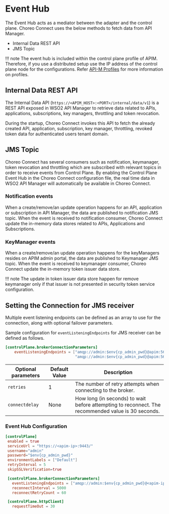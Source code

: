 # Event Hub

The Event Hub acts as a mediator between the adapter and the control plane. Choreo Connect uses the below methods to fetch data from API Manager.

- Internal Data REST API
- JMS Topic

!!! note
    The event hub is included within the control plane profile of APIM. Therefore, if you use a distributed setup use the IP address of the control plane node for the configurations. Refer [API-M Profiles]({{base_path}}/install-and-setup/setup/distributed-deployment/product-profiles) for more information on profiles.

## Internal Data REST API

The Internal Data API (```https://<APIM_HOST>:<PORT>/internal/data/v1```) is a REST API exposed in WSO2 API Manager to retrieve data related to APIs, applications, subscriptions, key managers, throttling and token revocation. 

During the startup, Choreo Connect invokes this API to fetch the already created API, application, subscription, key manager, throttling, revoked token data for authenticated users tenant domain.

## JMS Topic

Choreo Connect has several consumers such as notification, keymanager, token revocation and throttling which are subscribed with relevant topics in order to receive events from 
Control Plane. By enabling the Control Plane Event Hub in the Choreo Connect configuration file,
the real time data in WSO2 API Manager will automatically be available in Choreo Connect.

### Notification events
When a create/remove/an update operation happens for an API, application or subscription in API Manager, the data are published to notification JMS topic. When the event is received to notification consumer, Choreo Connect update the in-memory data stores related to APIs, Applications and Subscriptions.

### KeyManager events
When a create/remove/an update operation happens for the keyManagers resides on APIM admin portal, the data are published to Keymanager JMS topic. When the event is received to keymanager consumer, Choreo Connect update the in-memory token issuer data store. 

!!! note
    The update in token issuer data store happen for remove keymanager only if that issuer is not presented in security token service configuration.


## Setting the Connection for JMS receiver

Multiple event listening endpoints can be defined as an array to use for the connection, along with optional failover parameters. 

Sample configuration for `eventListeningEndpoints` for JMS receiver can be defined as follows.
```toml
[controlPlane.brokerConnectionParameters]
    eventListeningEndpoints = ["amqp://admin:$env{cp_admin_pwd}@apim:5672?retries='10'&connectdelay='30'",
                               "amqp://admin:$env{cp_admin_pwd}@apim:5673?retries='20'&connectdelay='30'"]
```

| Optional parameters| Default Value| Description|
|-----------|-----------|----------|
|`retries`  | 1 |The number of retry attempts when connecting to the broker.|
|`connectdelay`  | None | How long (in seconds) to wait before attempting to reconnect. The recommended value is 30 seconds.|


### Event Hub Configuration

 ``` toml
 [controlPlane]
  enabled = true
  serviceUrl = "https://<apim-ip>:9443/"
  username="admin"
  password="$env{cp_admin_pwd}"
  environmentLabels = ["Default"]
  retryInterval = 5
  skipSSLVerification=true

  [controlPlane.brokerConnectionParameters]
    eventListeningEndpoints = ["amqp://admin:$env{cp_admin_pwd}@<apim-ip>:5672?retries='10'&connectdelay='30'"]
    reconnectInterval = 5000
    reconnectRetryCount = 60

  [controlPlane.httpClient] 
    requestTimeOut = 30
 ``` 
